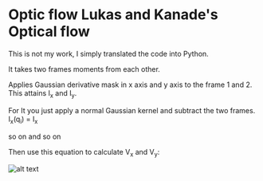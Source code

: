 # Optic flow Lukas and Kanade's Optical flow

This is not my work, I simply translated the code into Python.

It takes two frames moments from each other.

Applies Gaussian derivative mask in x axis and y axis to the frame 1 and 2. This attains I<sub>x</sub> and I<sub>y</sub>.  

For It you just apply a normal Gaussian kernel and subtract the two frames.
I<sub>x</sub>(q<sub>i</sub>) = I<sub>x</sub>

so on and so on

Then use this equation to calculate V<sub>x</sub> and V<sub>y</sub>:

![alt text](https://github.com/sanny1/Opticflow/blob/master/equation.gif)
